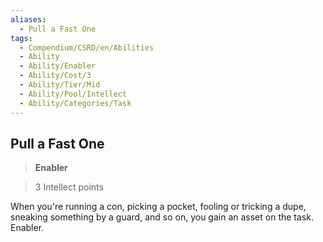 ```yaml
---
aliases:
  - Pull a Fast One
tags:
  - Compendium/CSRD/en/Abilities
  - Ability
  - Ability/Enabler
  - Ability/Cost/3
  - Ability/Tier/Mid
  - Ability/Pool/Intellect
  - Ability/Categories/Task
---
```

  
    
## Pull a Fast One    
>**Enabler**    
>3 Intellect points  
    
When you're running a con, picking a pocket, fooling or tricking a dupe, sneaking something by a guard, and so on, you gain an asset on the task. Enabler.